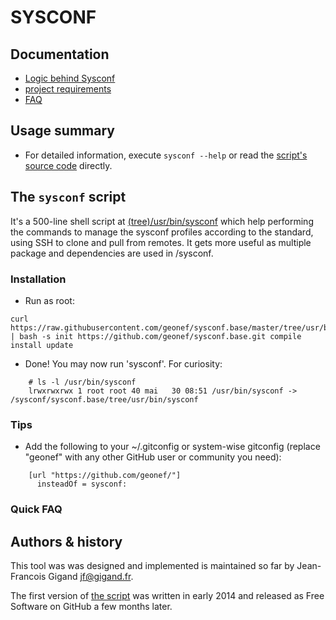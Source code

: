# SYSCONF


## Documentation

* [Logic behind Sysconf](doc/logic.md)
* [project requirements](doc/requirements.md)
* [FAQ](doc/faq.md)
  

## Usage summary

* For detailed information, execute ```sysconf --help``` or read the
  [script's source code](tree/usr/bin:sysconf) directly.


## The ```sysconf``` script

It's a 500-line shell script at [(tree)/usr/bin/sysconf](tree/usr/bin/sysconf) which help performing the commands to manage the sysconf profiles according to the standard, using SSH to clone and pull from remotes. It gets more useful as multiple package and dependencies are used in /sysconf.


### Installation

* Run as root:
```
curl https://raw.githubusercontent.com/geonef/sysconf.base/master/tree/usr/bin/sysconf | bash -s init https://github.com/geonef/sysconf.base.git compile install update
```

* Done! You may now run 'sysconf'. For curiosity:
```
    # ls -l /usr/bin/sysconf
    lrwxrwxrwx 1 root root 40 mai   30 08:51 /usr/bin/sysconf -> /sysconf/sysconf.base/tree/usr/bin/sysconf
```

### Tips

* Add the following to your ~/.gitconfig or system-wise gitconfig (replace "geonef" with any other GitHub user or community you need):
```
    [url "https://github.com/geonef/"]
      insteadOf = sysconf:
```

### Quick FAQ


## Authors & history

This tool was was designed and implemented is maintained so far by
Jean-Francois Gigand <jf@gigand.fr>.

The first version of [the script](tree/usr/bin/sysconf) was written in
early 2014 and released as Free Software on GitHub a few months later.
